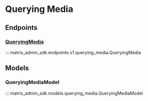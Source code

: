 # Querying Media

## Endpoints
### [QueryingMedia](https://matrix-org.github.io/synapse/latest/admin_api/media_admin_api.html#querying-media)
::: matrix_admin_sdk.endpoints.v1.querying_media.QueryingMedia

## Models
### QueryingMediaModel
::: matrix_admin_sdk.models.querying_media.QueryingMediaModel
